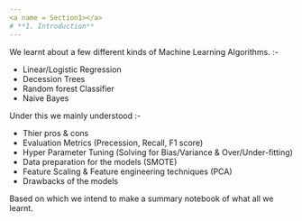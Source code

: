 ```yaml
---
<a name = Section1></a>
# **1. Introduction**
---
```


We learnt about a few different kinds of Machine Learning Algorithms. :-

- Linear/Logistic Regression
- Decession Trees
- Random forest Classifier
- Naive Bayes

Under this we mainly understood :- 

- Thier pros & cons
- Evaluation Metrics (Precession, Recall, F1 score)
- Hyper Parameter Tuning (Solving for Bias/Variance & Over/Under-fitting)
- Data preparation for the models (SMOTE)
- Feature Scaling & Feature engineering techniques (PCA)
- Drawbacks of the models

Based on which we intend to make a summary notebook of what all we learnt. 
